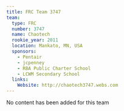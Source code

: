 ```yaml
---
title: FRC Team 3747
team:
  type: FRC
  number: 3747
  name: Chaotech
  rookie_year: 2011
  location: Mankato, MN, USA
  sponsors:
    - Pentair
    - jcpenney
    - RBA Public Charter School
    - LCWM Secondary School
  links:
    Website: http://chaotech3747.webs.com
---
```

No content has been added for this team